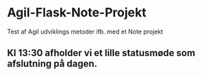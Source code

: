 # Agil-Flask-Note-Projekt
Test af Agil udviklings metoder ifb. med et Note projekt 

## Kl 13:30 afholder vi et lille statusmøde som afslutning på dagen.

